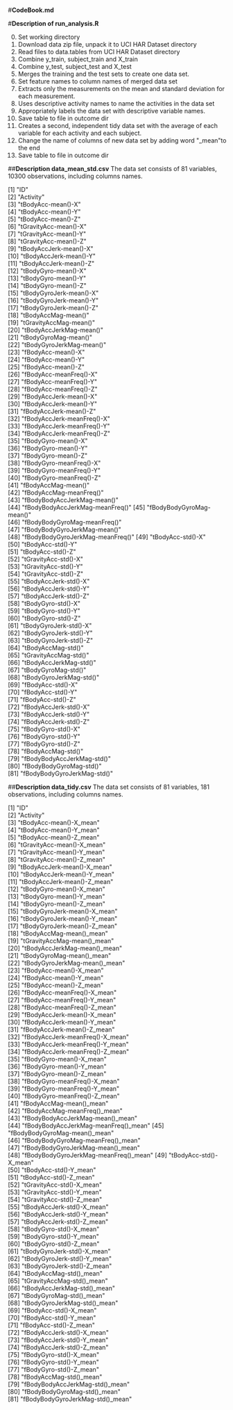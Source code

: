 #**CodeBook.md**

#**Description of run_analysis.R**

0. Set working directory
1. Download data zip file, unpack it to UCI HAR Dataset directory
2. Read files to data.tables from UCI HAR Dataset directory
3. Combine y_train, subject_train and X_train
4. Combine y_test, subject_test and X_test
5. Merges the training and the test sets to create one data set.
6. Set feature names to column names of merged data set
7. Extracts only the measurements on the mean and standard deviation for each                 measurement.
8. Uses descriptive activity names to name the activities in the data set
9. Appropriately labels the data set with descriptive variable names.
10. Save table to file in outcome dir
11. Creates a second, independent tidy data set with the average of each variable for each     activity and each subject.
12. Change the name of columns of new data set by adding word "_mean"to the end
13. Save table to file in outcome dir

##**Description data_mean_std.csv**
The data set consists of 81 variables, 10300 observations, including columns names.

 [1] "ID"                             
 [2] "Activity"                       
 [3] "tBodyAcc-mean()-X"              
 [4] "tBodyAcc-mean()-Y"              
 [5] "tBodyAcc-mean()-Z"              
 [6] "tGravityAcc-mean()-X"           
 [7] "tGravityAcc-mean()-Y"           
 [8] "tGravityAcc-mean()-Z"           
 [9] "tBodyAccJerk-mean()-X"          
[10] "tBodyAccJerk-mean()-Y"          
[11] "tBodyAccJerk-mean()-Z"          
[12] "tBodyGyro-mean()-X"             
[13] "tBodyGyro-mean()-Y"             
[14] "tBodyGyro-mean()-Z"             
[15] "tBodyGyroJerk-mean()-X"         
[16] "tBodyGyroJerk-mean()-Y"         
[17] "tBodyGyroJerk-mean()-Z"         
[18] "tBodyAccMag-mean()"             
[19] "tGravityAccMag-mean()"          
[20] "tBodyAccJerkMag-mean()"         
[21] "tBodyGyroMag-mean()"            
[22] "tBodyGyroJerkMag-mean()"        
[23] "fBodyAcc-mean()-X"              
[24] "fBodyAcc-mean()-Y"              
[25] "fBodyAcc-mean()-Z"              
[26] "fBodyAcc-meanFreq()-X"          
[27] "fBodyAcc-meanFreq()-Y"          
[28] "fBodyAcc-meanFreq()-Z"          
[29] "fBodyAccJerk-mean()-X"          
[30] "fBodyAccJerk-mean()-Y"          
[31] "fBodyAccJerk-mean()-Z"          
[32] "fBodyAccJerk-meanFreq()-X"      
[33] "fBodyAccJerk-meanFreq()-Y"      
[34] "fBodyAccJerk-meanFreq()-Z"      
[35] "fBodyGyro-mean()-X"             
[36] "fBodyGyro-mean()-Y"             
[37] "fBodyGyro-mean()-Z"             
[38] "fBodyGyro-meanFreq()-X"         
[39] "fBodyGyro-meanFreq()-Y"         
[40] "fBodyGyro-meanFreq()-Z"         
[41] "fBodyAccMag-mean()"             
[42] "fBodyAccMag-meanFreq()"         
[43] "fBodyBodyAccJerkMag-mean()"     
[44] "fBodyBodyAccJerkMag-meanFreq()" 
[45] "fBodyBodyGyroMag-mean()"        
[46] "fBodyBodyGyroMag-meanFreq()"    
[47] "fBodyBodyGyroJerkMag-mean()"    
[48] "fBodyBodyGyroJerkMag-meanFreq()"
[49] "tBodyAcc-std()-X"               
[50] "tBodyAcc-std()-Y"               
[51] "tBodyAcc-std()-Z"               
[52] "tGravityAcc-std()-X"            
[53] "tGravityAcc-std()-Y"            
[54] "tGravityAcc-std()-Z"            
[55] "tBodyAccJerk-std()-X"           
[56] "tBodyAccJerk-std()-Y"           
[57] "tBodyAccJerk-std()-Z"           
[58] "tBodyGyro-std()-X"              
[59] "tBodyGyro-std()-Y"              
[60] "tBodyGyro-std()-Z"              
[61] "tBodyGyroJerk-std()-X"          
[62] "tBodyGyroJerk-std()-Y"          
[63] "tBodyGyroJerk-std()-Z"          
[64] "tBodyAccMag-std()"              
[65] "tGravityAccMag-std()"           
[66] "tBodyAccJerkMag-std()"          
[67] "tBodyGyroMag-std()"             
[68] "tBodyGyroJerkMag-std()"         
[69] "fBodyAcc-std()-X"               
[70] "fBodyAcc-std()-Y"               
[71] "fBodyAcc-std()-Z"               
[72] "fBodyAccJerk-std()-X"           
[73] "fBodyAccJerk-std()-Y"           
[74] "fBodyAccJerk-std()-Z"           
[75] "fBodyGyro-std()-X"              
[76] "fBodyGyro-std()-Y"              
[77] "fBodyGyro-std()-Z"              
[78] "fBodyAccMag-std()"              
[79] "fBodyBodyAccJerkMag-std()"      
[80] "fBodyBodyGyroMag-std()"         
[81] "fBodyBodyGyroJerkMag-std()" 
 


##**Description data_tidy.csv**
The data set consists of 81 variables, 181 observations, including columns names.

 [1] "ID"                                  
 [2] "Activity"                            
 [3] "tBodyAcc-mean()-X_mean"              
 [4] "tBodyAcc-mean()-Y_mean"              
 [5] "tBodyAcc-mean()-Z_mean"              
 [6] "tGravityAcc-mean()-X_mean"           
 [7] "tGravityAcc-mean()-Y_mean"           
 [8] "tGravityAcc-mean()-Z_mean"           
 [9] "tBodyAccJerk-mean()-X_mean"          
[10] "tBodyAccJerk-mean()-Y_mean"          
[11] "tBodyAccJerk-mean()-Z_mean"          
[12] "tBodyGyro-mean()-X_mean"             
[13] "tBodyGyro-mean()-Y_mean"             
[14] "tBodyGyro-mean()-Z_mean"             
[15] "tBodyGyroJerk-mean()-X_mean"         
[16] "tBodyGyroJerk-mean()-Y_mean"         
[17] "tBodyGyroJerk-mean()-Z_mean"         
[18] "tBodyAccMag-mean()_mean"             
[19] "tGravityAccMag-mean()_mean"          
[20] "tBodyAccJerkMag-mean()_mean"         
[21] "tBodyGyroMag-mean()_mean"            
[22] "tBodyGyroJerkMag-mean()_mean"        
[23] "fBodyAcc-mean()-X_mean"              
[24] "fBodyAcc-mean()-Y_mean"              
[25] "fBodyAcc-mean()-Z_mean"              
[26] "fBodyAcc-meanFreq()-X_mean"          
[27] "fBodyAcc-meanFreq()-Y_mean"          
[28] "fBodyAcc-meanFreq()-Z_mean"          
[29] "fBodyAccJerk-mean()-X_mean"          
[30] "fBodyAccJerk-mean()-Y_mean"          
[31] "fBodyAccJerk-mean()-Z_mean"          
[32] "fBodyAccJerk-meanFreq()-X_mean"      
[33] "fBodyAccJerk-meanFreq()-Y_mean"      
[34] "fBodyAccJerk-meanFreq()-Z_mean"      
[35] "fBodyGyro-mean()-X_mean"             
[36] "fBodyGyro-mean()-Y_mean"             
[37] "fBodyGyro-mean()-Z_mean"             
[38] "fBodyGyro-meanFreq()-X_mean"         
[39] "fBodyGyro-meanFreq()-Y_mean"         
[40] "fBodyGyro-meanFreq()-Z_mean"         
[41] "fBodyAccMag-mean()_mean"             
[42] "fBodyAccMag-meanFreq()_mean"         
[43] "fBodyBodyAccJerkMag-mean()_mean"     
[44] "fBodyBodyAccJerkMag-meanFreq()_mean" 
[45] "fBodyBodyGyroMag-mean()_mean"        
[46] "fBodyBodyGyroMag-meanFreq()_mean"    
[47] "fBodyBodyGyroJerkMag-mean()_mean"    
[48] "fBodyBodyGyroJerkMag-meanFreq()_mean"
[49] "tBodyAcc-std()-X_mean"               
[50] "tBodyAcc-std()-Y_mean"               
[51] "tBodyAcc-std()-Z_mean"               
[52] "tGravityAcc-std()-X_mean"            
[53] "tGravityAcc-std()-Y_mean"            
[54] "tGravityAcc-std()-Z_mean"            
[55] "tBodyAccJerk-std()-X_mean"           
[56] "tBodyAccJerk-std()-Y_mean"           
[57] "tBodyAccJerk-std()-Z_mean"           
[58] "tBodyGyro-std()-X_mean"              
[59] "tBodyGyro-std()-Y_mean"              
[60] "tBodyGyro-std()-Z_mean"              
[61] "tBodyGyroJerk-std()-X_mean"          
[62] "tBodyGyroJerk-std()-Y_mean"          
[63] "tBodyGyroJerk-std()-Z_mean"          
[64] "tBodyAccMag-std()_mean"              
[65] "tGravityAccMag-std()_mean"           
[66] "tBodyAccJerkMag-std()_mean"          
[67] "tBodyGyroMag-std()_mean"             
[68] "tBodyGyroJerkMag-std()_mean"         
[69] "fBodyAcc-std()-X_mean"               
[70] "fBodyAcc-std()-Y_mean"               
[71] "fBodyAcc-std()-Z_mean"               
[72] "fBodyAccJerk-std()-X_mean"           
[73] "fBodyAccJerk-std()-Y_mean"           
[74] "fBodyAccJerk-std()-Z_mean"           
[75] "fBodyGyro-std()-X_mean"              
[76] "fBodyGyro-std()-Y_mean"              
[77] "fBodyGyro-std()-Z_mean"              
[78] "fBodyAccMag-std()_mean"              
[79] "fBodyBodyAccJerkMag-std()_mean"      
[80] "fBodyBodyGyroMag-std()_mean"         
[81] "fBodyBodyGyroJerkMag-std()_mean"  
